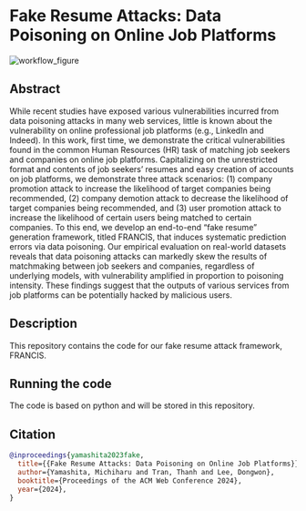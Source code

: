 # Fake Resume Attacks: Data Poisoning on Online Job Platforms

![workflow_figure]([example.png](https://github.com/mickeymst/FRANCIS/blob/main/workflow.png))

## Abstract 
While recent studies have exposed various vulnerabilities incurred from data poisoning attacks in many web services, little is known about the vulnerability on online professional job platforms (e.g., LinkedIn and Indeed). In this work, first time, we demonstrate the critical vulnerabilities found in the common Human Resources (HR) task of matching job seekers and companies on online job platforms. Capitalizing on the unrestricted format and contents of job seekers’ resumes and easy creation of accounts on job platforms, we demonstrate three attack scenarios: (1) company promotion attack to increase the likelihood of target companies being recommended, (2) company demotion attack to decrease the likelihood of target companies being recommended, and (3) user promotion attack to increase the likelihood of certain users being matched to certain companies. To this end, we develop an end-to-end “fake resume” generation framework, titled FRANCIS, that induces systematic prediction errors via data poisoning. Our empirical evaluation on real-world datasets reveals that data poisoning attacks can markedly skew the results of matchmaking between job seekers and companies, regardless of underlying models, with vulnerability amplified in proportion to poisoning intensity. These findings suggest that the outputs of various services from job platforms can be potentially hacked by malicious users.

## Description
This repository contains the code for our fake resume attack framework, FRANCIS. 


## Running the code
The code is based on python and will be stored in this repository.


## Citation
```bibtex
@inproceedings{yamashita2023fake,
  title={{Fake Resume Attacks: Data Poisoning on Online Job Platforms}},
  author={Yamashita, Michiharu and Tran, Thanh and Lee, Dongwon},
  booktitle={Proceedings of the ACM Web Conference 2024},
  year={2024},
}
